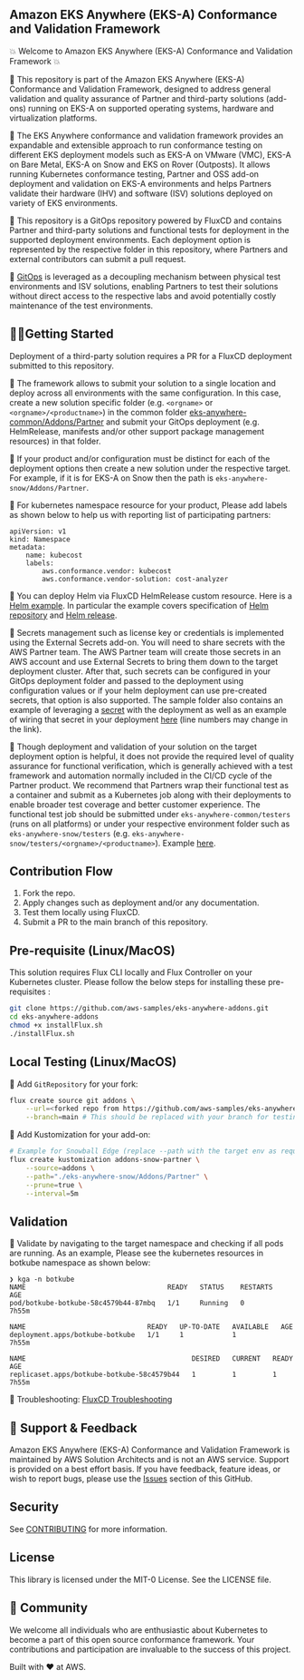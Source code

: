 ## Amazon EKS Anywhere (EKS-A) Conformance and Validation Framework

💥 Welcome to Amazon EKS Anywhere (EKS-A) Conformance and Validation Framework 💥

🎯 This repository is part of the Amazon EKS Anywhere (EKS-A) Conformance and Validation Framework, designed to address general validation and quality assurance of Partner and third-party solutions (add-ons) running on EKS-A on supported operating systems, hardware and virtualization platforms.

🎯 The EKS Anywhere conformance and validation framework provides an expandable and extensible approach to run conformance testing on different EKS deployment models such as EKS-A on VMware (VMC), EKS-A on Bare Metal, EKS-A on Snow and EKS on Rover (Outposts). It allows running Kubernetes conformance testing, Partner and OSS add-on deployment and validation on EKS-A environments and helps Partners validate their hardware (IHV) and software (ISV) solutions deployed on variety of EKS environments.

🎯 This repository is a GitOps repository powered by FluxCD and contains Partner and third-party solutions and functional tests for deployment in the supported deployment environments. Each deployment option is represented by the respective folder in this repository, where Partners and external contributors can submit a pull request. 

🎯 [GitOps](https://www.weave.works/technologies/gitops/) is leveraged as a decoupling mechanism between physical test environments and ISV solutions, enabling Partners to test their solutions without direct access to the respective labs and avoid potentially costly maintenance of the test environments. 

## 🏃‍♀️Getting Started

Deployment of a third-party solution requires a PR for a FluxCD deployment submitted to this repository. 

🚀	The framework allows to submit your solution to a single location and deploy across all environments with the same configuration. In this case, create a new solution specific folder (e.g. `<orgname>` or `<orgname>/<productname>`) in the common folder [eks-anywhere-common/Addons/Partner](https://github.com/aws-samples/eks-anywhere-addons/tree/main/eks-anywhere-common/Addons/Partner) and submit your GitOps deployment (e.g. HelmRelease, manifests and/or other support package management resources) in that folder.

🚀	If your product and/or configuration must be distinct for each of the deployment options then create a new solution under the respective target. For example, if it is for EKS-A on Snow then the path is `eks-anywhere-snow/Addons/Partner`. 

🚀 For kubernetes namespace resource for your product, Please add labels as shown below to help us with reporting list of participating partners:

```
apiVersion: v1
kind: Namespace
metadata:
    name: kubecost
    labels:
        aws.conformance.vendor: kubecost
        aws.conformance.vendor-solution: cost-analyzer
```

🚀	You can deploy Helm via FluxCD HelmRelease custom resource. Here is a [Helm example](https:/github.com/aws-samples/eks-anywhere-addons/tree/main/eks-anywhere-common/Addons/Partner/Kubecost). In particular the example covers specification of [Helm repository](https://github.com/aws-samples/eks-anywhere-addons/blob/main/eks-anywhere-common/Addons/Partner/Kubecost/kubecost-source.yaml) and [Helm release](https://github.com/aws-samples/eks-anywhere-addons/blob/main/eks-anywhere-common/Addons/Partner/Kubecost/kubecost.yaml). 

🚀	Secrets management such as license key or credentials is implemented using the External Secrets add-on. You will need to share secrets with the AWS Partner team. The AWS Partner team will create those secrets in an AWS account and use External Secrets to bring them down to the target deployment cluster. After that, such secrets can be configured in your GitOps deployment folder and passed to the deployment using configuration values or if your helm deployment can use pre-created secrets, that option is also supported.  The sample folder also contains an example of leveraging a [secret](https://github.com/aws-samples/eks-anywhere-addons/blob/main/eks-anywhere-common/Addons/Partner/Kubecost/external-secret.yaml) with the deployment as well as an example of wiring that secret in your deployment [here](https://github.com/aws-samples/eks-anywhere-addons/blob/main/eks-anywhere-common/Addons/Partner/Kubecost/kubecost.yaml#L24) (line numbers may change in the link).

🚀	Though deployment and validation of your solution on the target deployment option is helpful, it does not provide the required level of quality assurance for functional verification, which is generally achieved with a test framework and automation normally included in the CI/CD cycle of the Partner product. We recommend that Partners wrap their functional test as a container and submit as a Kubernetes job along with their deployments to enable broader test coverage and better customer experience. The functional test job should be submitted under `eks-anywhere-common/testers` (runs on all platforms) or under your respective environment folder such as `eks-anywhere-snow/testers` (e.g. `eks-anywhere-snow/testers/<orgname>/<productname>`). Example [here](https://github.com/aws-samples/eks-anywhere-addons/tree/main/eks-anywhere-snow/Testers/Sample). 

## Contribution Flow

1.	Fork the repo. 
2.	Apply changes such as deployment and/or any documentation.
3.	Test them locally using FluxCD.
4.	Submit a PR to the main branch of this repository.

## Pre-requisite (Linux/MacOS)

This solution requires Flux CLI locally and Flux Controller on your Kubernetes cluster. Please follow the below steps for installing these pre-requisites :

```bash
git clone https://github.com/aws-samples/eks-anywhere-addons.git
cd eks-anywhere-addons
chmod +x installFlux.sh
./installFlux.sh
```

## Local Testing (Linux/MacOS)

🚀 Add `GitRepository` for your fork:
```bash
flux create source git addons \
    --url=<forked repo from https://github.com/aws-samples/eks-anywhere-addons>\
    --branch=main # This should be replaced with your branch for testing your changes
```

🚀 Add Kustomization for your add-on:
```bash
# Example for Snowball Edge (replace --path with the target env as required)
flux create kustomization addons-snow-partner \
    --source=addons \
    --path="./eks-anywhere-snow/Addons/Partner" \
    --prune=true \
    --interval=5m 
```

## Validation

🚀 Validate by navigating to the target namespace and checking if all pods are running. As an example, Please see the kubernetes resources in botkube namespace as shown below:

```
❯ kga -n botkube
NAME                                   READY   STATUS    RESTARTS   AGE
pod/botkube-botkube-58c4579b44-87mbq   1/1     Running   0          7h55m

NAME                              READY   UP-TO-DATE   AVAILABLE   AGE
deployment.apps/botkube-botkube   1/1     1            1           7h55m

NAME                                         DESIRED   CURRENT   READY   AGE
replicaset.apps/botkube-botkube-58c4579b44   1         1         1       7h55m
```

🚀 Troubleshooting: [FluxCD Troubleshooting](https://fluxcd.io/flux/cheatsheets/troubleshooting/)

## 🤝 Support & Feedback
Amazon EKS Anywhere (EKS-A) Conformance and Validation Framework is maintained by AWS Solution Architects and is not an AWS service. Support is provided on a best effort basis. If you have feedback, feature ideas, or wish to report bugs, please use the [Issues](https://github.com/aws-samples/eks-anywhere-addons/issues) section of this GitHub.

## Security

See [CONTRIBUTING](CONTRIBUTING.md#security-issue-notifications) for more information.

## License

This library is licensed under the MIT-0 License. See the LICENSE file.

## 🙌 Community
We welcome all individuals who are enthusiastic about Kubernetes to become a part of this open source conformance framework. Your contributions and participation are invaluable to the success of this project.

Built with  ❤️ at AWS.